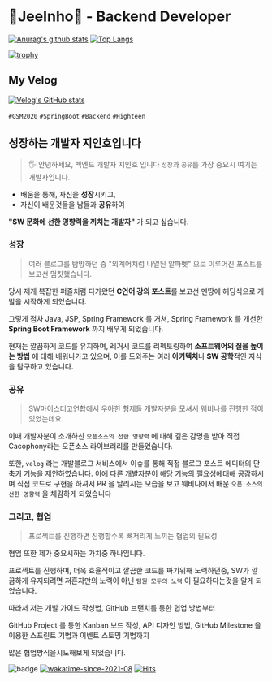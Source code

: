 

# 🍦JeeInho🍦 - Backend Developer
[![Anurag's github stats](https://github-readme-stats.vercel.app/api?username=key-del-jeeinho&show_icons=true&theme=vuefy)](https://github.com/key-del-jeeinho/github-readme-stats)
[![Top Langs](https://github-readme-stats.vercel.app/api/top-langs/?username=key-del-jeeinho&hide=r,jupyter%20notebook,c%23)](https://github.com/anuraghazra/github-readme-stats)

[![trophy](https://github-profile-trophy.vercel.app/?username=key-del-jeeinho&no-frame=true&row=1&column=6&no-bg=true)](https://github.com/key-del-jeeinho/)
## My Velog
[![Velog's GitHub stats](https://velog-readme-stats.vercel.app/api?name=xylopeofficial)](https://velog.io/@xylopeofficial)

`#GSM2020` `#SpringBoot` `#Backend` `#Highteen`

## 성장하는 개발자 지인호입니다
> 🖐 안녕하세요, 백엔드 개발자 지인호 입니다
`성장`과 `공유`를 가장 중요시 여기는 개발자입니다.

- 배움을 통해, 자신을 **성장**시키고,
- 자신이 배운것들을 남들과 **공유**하여

**"SW 문화에 선한 영향력을 끼치는 개발자"** 가 되고 싶습니다.


### 성장
> 여러 블로그를 탐방하던 중 "외계어처럼 나열된 알파벳" 으로 이루어진 포스트를 보고선 멈칫했습니다.

당시 제게 복잡한 퍼즐처럼 다가왔던 **C언어 강의 포스트**를 보고선 멘땅에 헤딩식으로 개발을 시작하게 되었습니다.

그렇게 점차 Java, JSP, Spring Framework 를 거쳐, Spring Framework 를 개선한 **Spring Boot Framework** 까지 배우게 되었습니다.

현재는 깔끔하게 코드를 유지하며, 레거시 코드를 리펙토링하여 **소프트웨어의 질을 높이는 방법** 에 대해 배워나가고 있으며, 이를 도와주는 여러 **아키텍처**나 **SW 공학**적인 지식을 탐구하고 있습니다.


### 공유
> SW마이스터고연합에서 우아한 형제들 개발자분을 모셔서 웨비나를 진행한 적이 있었는데요. 

이때 개발자분이 소개하신 `오픈소스의 선한 영향력` 에 대해 깊은 감명을 받아 직접 Cacophony라는 오픈소스 라이브러리를 만들었습니다.

또한, `velog` 라는 개발블로그 서비스에서 이슈를 통해 직접 블로그 포스트 에디터의 단축키 기능을 제안하였습니다. 이에 다른 개발자분이 해당 기능의 필요성에대해 공감하시며 직접 코드로 구현을 하셔서 PR 을 날리시는 모습을 보고 웨비나에서 배운 `오픈 소스의 선한 영향력` 을 체감하게 되었습니다

### 그리고, 협업
> 프로젝트를 진행하면 진행할수록 뼈저리게 느끼는 협업의 필요성

협업 또한 제가 중요시하는 가치중 하나입니다.

프로젝트를 진행하며, 더욱 효율적이고 깔끔한 코드를 짜기위해 노력하던중, SW가 깔끔하게 유지되려면 저혼자만의 노력이 아닌 `팀원 모두의 노력` 이 필요하다는것을 알게 되었습니다.

따라서 저는 개발 가이드 작성법, GitHub 브랜치를 통한 협업 방법부터

GitHub Project 를 통한 Kanban 보드 작성, API 디자인 방법, GitHub Milestone 을 이용한 스프린트 기법과 이벤트 스토밍 기법까지

많은 협업방식을시도해보게 되었습니다.



![badge](https://img.shields.io/badge/github-GIVEME--STAR-red)
[![wakatime-since-2021-08](https://wakatime.com/badge/user/9ac46ecd-614f-4eb7-be89-6776962877a4.svg)](https://wakatime.com/@9ac46ecd-614f-4eb7-be89-6776962877a4)
[![Hits](https://hits.seeyoufarm.com/api/count/incr/badge.svg?url=https%3A%2F%2Fgithub.com%2FDavidHabot&count_bg=%234FC83D&title_bg=%23555555&icon=&icon_color=%23E7E7E7&title=hits&edge_flat=false)](https://hits.seeyoufarm.com)
